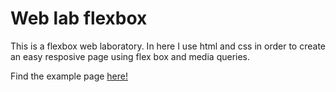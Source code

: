# Web lab flexbox
This is a flexbox web laboratory. 
In here I use html and css in order to create an easy resposive page using flex box and media queries.

Find the example page [here!](https://mildredgil.github.io/web_lab_flexbox/)
